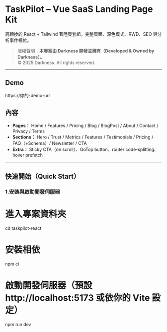 # TaskPilot – Vue SaaS Landing Page Kit

高轉換的 React + Tailwind 著陸頁套組。完整頁面、深色模式、RWD、SEO 與分析事件欄位。

> 版權聲明：**本專案由 Darkness 開發並擁有（Developed & Owned by Darkness）。**  
> © 2025 Darkness. All rights reserved.

---

## Demo
https://你的-demo-url

## 內容
- **Pages：** Home / Features / Pricing / Blog / BlogPost / About / Contact / Privacy / Terms
- **Sections：** Hero / Trust / Metrics / Features / Testimonials / Pricing / FAQ（+Schema）/ Newsletter / CTA
- **Extra：** Sticky CTA（on scroll）、GoTop button、router code-splitting、hover prefetch

---

## 快速開始（Quick Start）

### 1.安裝與啟動開發伺服器

# 進入專案資料夾
cd taskpilot-react

# 安裝相依
npm ci

# 啟動開發伺服器（預設 http://localhost:5173 或依你的 Vite 設定）
npm run dev
